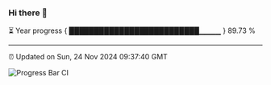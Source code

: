 ### Hi there 👋

⏳ Year progress { ██████████████████████████▁▁▁▁ } 89.73 %

---

⏰ Updated on Sun, 24 Nov 2024 09:37:40 GMT

![Progress Bar CI](https://github.com/IshwaranRudhara/GIT-ACTION/workflows/Progress%20Bar%20CI/badge.svg)

